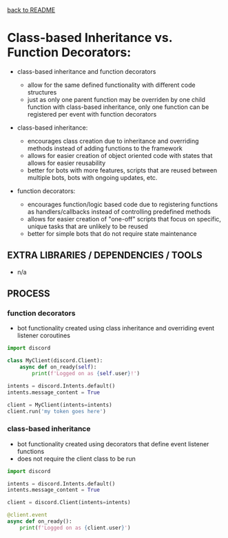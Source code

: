 [back to README](../README.md)
# Class-based Inheritance vs. Function Decorators:
- class-based inheritance and function decorators
    - allow for the same defined functionality with different code structures
    - just as only one parent function may be overriden by one child function with class-based inheritance, only one function can be registered per event with function decorators

- class-based inheritance:
    - encourages class creation due to inheritance and overriding methods instead of adding functions to the framework
    - allows for easier creation of object oriented code with states that allows for easier reusability
    - better for bots with more features, scripts that are reused between multiple bots, bots with ongoing updates, etc.

- function decorators:
    - encourages function/logic based code due to registering functions as handlers/callbacks instead of controlling predefined methods
    - allows for easier creation of "one-off" scripts that focus on specific, unique tasks that are unlikely to be reused
    - better for simple bots that do not require state maintenance 


## EXTRA LIBRARIES / DEPENDENCIES / TOOLS
- n/a


## PROCESS
### function decorators
- bot functionality created using class inheritance and overriding event listener coroutines
```py
import discord

class MyClient(discord.Client):
    async def on_ready(self):
        print(f'Logged on as {self.user}!')

intents = discord.Intents.default()
intents.message_content = True

client = MyClient(intents=intents)
client.run('my token goes here')
```

### class-based inheritance
- bot functionality created using decorators that define event listener functions
- does not require the client class to be run

```py
import discord

intents = discord.Intents.default()
intents.message_content = True

client = discord.Client(intents=intents)

@client.event
async def on_ready():
    print(f'Logged on as {client.user}')
```

